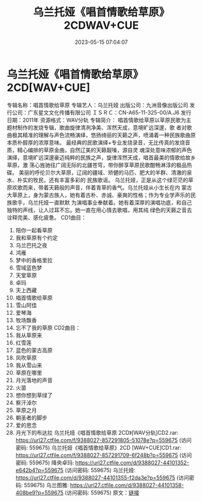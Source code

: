 ﻿---
title: 乌兰托娅《唱首情歌给草原》2CDWAV+CUE
date: 2023-05-15 07:04:07
categories: WAV车载音乐、镜像
tags: 华语中文
---
# 乌兰托娅《唱首情歌给草原》2CD[WAV+CUE]

专辑名称：唱首情歌给草原
专辑艺人：乌兰托娅
出版公司：九洲音像出版公司
发行公司：广东星文文化传播有限公司
ＩＳＲＣ：CN-A65-11-325-00/A.J6
发行日期：2011年
资源格式：WAV分轨
专辑简介：
唱首情歌给草原以草原民歌为主题材制作的发烧专辑，歌曲旋律清冽净美、浑然天成，意境旷远深邃，歌
者对歌曲极其精准的理解与声色流畅演绎，悠扬绮丽的天籁之声，喷涌着一种民族歌曲原本质朴醇厚的浓厚意味。
最经典的民歌演绎+专业发烧录音，无比传真的发烧音质，精心编排的草原金曲，自然辽美的天籁靓嗓，源自灵
魂深处意味浓郁的声色演绎，意境旷远深邃豪迈纯粹的民族之声，旋律浑然天成，唱首最美的情歌给故乡草原，激
荡心旌驰往广阔无际的北疆苍穹，带你醉享草原民歌酣畅淋淳的极品热碟。
美丽的呼伦贝尔大草原，辽阔的疆域、矫健的马匹、肥大的羊群、清澈的泉水、朴实的牧民，还有丰富多彩的
民族歌谣。
乌兰托娅，正是从这个绿茫茫的草原欢歌而来，带着天籁般的声音，伴着青草的香气。乌兰托娅从小生长在内
蒙古大草原上，身为蒙古族人，她有着古朴、赤诚、豪爽的性格；作为专业学声乐的民族歌手，乌兰托娅一直默默
为演唱事业奉献着。她有着深厚的演唱功底，和自己独特的声线，让人过耳不忘。她一直在用心情去歌唱，用其纯
绿色的天籁之音去诠释完美、感化疲惫。
CD1曲目：
01. 陪你一起看草原
02. 我和草原有个约定
03. 乌兰巴托之夜
04. 鸿雁
05. 梦中的香格里拉
06. 雪域蓝色梦
07. 天堂草原
08. 卓玛
09. 天上西藏
10. 唱首情歌给草原
11. 雪山阿佳
12. 爱琴海
13. 牧场飘香
14. 忘不了我的草原
CD2曲目：
01. 我从草原来
02. 红雪莲
03. 蓝色的蒙古高原
04. 风吹草原
05. 我从雪山来
06. 草原在哪里
07. 月光落地的声音
08. 火苗
09. 想你想到草绿了
10. 察汗淖尔
11. 草原之月
12. 朝圣者的脚步
13. 爱的思念
14. 月光下的布达拉
乌兰托娅《唱首情歌给草原 2CD》[WAV分轨]CD2.rar: https://url27.ctfile.com/f/9388027-857291805-51078e?p=559675
(访问密码: 559675)
乌兰托娅《唱首情歌给草原》2CD [WAV+CUE]CD1.rar: https://url27.ctfile.com/f/9388027-857291709-6f248b?p=559675
(访问密码: 559675)
降央卓玛: https://url27.ctfile.com/d/9388027-44101352-e642b4?p=559675
(访问密码: 559675)
乌兰托娅: https://url27.ctfile.com/d/9388027-44101355-f2da3e?p=559675
(访问密码: 559675)
乌兰图雅: https://url27.ctfile.com/d/9388027-44101358-408be9?p=559675
(访问密码: 559675)
原文：[链接](https://blog.sina.com.cn/s/blog_1647c7e76010311vk.html)